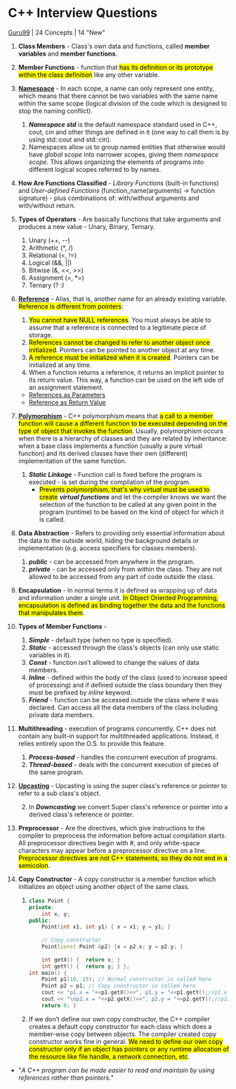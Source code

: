 # C++ Interview Questions

[Guru99](https://career.guru99.com/top-24-c-interview-questions/) | 24 Concepts | 14 "New"

1. **Class Members** - Class's own data and functions, called **member variables** and **member functions**.

2. **Member Functions** - function that <mark>has its definition or its prototype within the class definition</mark> like any other variable. 

3. **[Namespace](https://github.com/Willian-Girao/Cpp-Concepts/blob/master/namespace.cpp)** - In each scope, a name can only represent one entity, which means that there cannot be two variables with the same name within the same scope (logical division of the code which is designed to stop the naming conflict).

   1. ***Namespace std*** is the default namespace standard used in C++, cout, cin and other things are defined in it (one way to call them is by using std::cout and std::cin).
   2. Namespaces allow us to group named entities that otherwise would have *global scope* into narrower scopes, giving them *namespace scope*. This allows organizing the elements of programs into different logical scopes referred to by names.

4. **How Are Functions Classified** - *Library Functions* (built-in functions) and *User-defined Functions* (function_name(arguments) -> function signature) - plus combinations of: with/without arguments and with/without return.

5. **Types of Operators** - Are basically functions that take arguments and produces a new value - Unary, Binary, Ternary.

   1. Unary (++, --)
   2. Arithmetic (*, /)
   3. Relational (<, !=)
   4. Logical (&&, ||)
   5. Bitwise (&, <<, >>)
   6. Assignment (=, *=)
   7. Ternary (? :)

6. **[Reference](https://github.com/Willian-Girao/Cpp-Concepts/blob/master/reference.cpp)** - Alias, that is, another name for an already existing variable. <mark>Reference is different from pointers</mark>:

   1. <mark>You cannot have NULL references</mark>. You must always be able to assume that a reference is connected to a legitimate piece of storage.
   2. <mark>References cannot be changed to refer to another object once initialized</mark>. Pointers can be pointed to another object at any time.
   3. <mark>A reference must be initialized when it is created</mark>. Pointers can be initialized at any time.
   4. When a function returns a reference, it returns an implicit pointer to its return value. This way, a function can be used on the left side of an assignment statement.

   - [References as Parameters](https://www.tutorialspoint.com/cplusplus/passing_parameters_by_references.htm)
   - [Reference as Return Value](https://www.tutorialspoint.com/cplusplus/returning_values_by_reference.htm)

7. **[Polymorphism](https://github.com/Willian-Girao/Cpp-Concepts/blob/master/polymorphism.cpp)** - C++ polymorphism means that <mark>a call to a member function will cause a different function to be executed depending on the type of object that invokes the function</mark>. Usually, polymorphism occurs when there is a hierarchy of classes and they are related by inheritance: when a base class implements a function (usually a pure virtual function) and its derived classes have their own (different) implementation of the same function.

   1. ***Static Linkage*** - Function call is fixed before the program is executed - is set during the compilation of the program.
      - <mark>Prevents polymorphism, that's why *virtual* must be used to create</mark> ***virtual functions*** and let the compiler knows we want the selection of the function to be called at any given point in the program (runtime) to be based on the kind of object for which it is called.

8. **Data Abstraction** - Refers to providing only essential information about the data to the outside world, hiding the background details or implementation (e.g. access specifiers for classes members).

   1. ***public*** - can be accessed from anywhere in the program.
   2. ***private*** - can be accessed only from within the class. They are not allowed to be accessed from any part of code outside the class.

9. **Encapsulation** - In normal terms it is defined as wrapping up of data and information under a single unit. <mark>In Object Oriented Programming, encapsulation is defined as binding together the data and the functions that manipulates them</mark>.

10. **Types of Member Functions** - 

    1. ***Simple*** - default type (when no type is specified).
    2. ***Static*** - accessed through the class's objects (can only use static variables in it).
    3. ***Const*** - function isn't allowed to change the values of data members.
    4. ***Inline*** - defined within the body of the class (used to increase speed of processing) and if defined outside the class boundary then they must be prefixed by *inline* keyword.
    5. ***Friend*** - function can be accessed outside the class where it was declared. Can access all the data members of the class including private data members.

11. **Multithreading** - execution of programs concurrently. C++ does not contain any built-in support for multithreaded applications. Instead, it relies entirely upon the O.S. to provide this feature.

    1. ***Process-based*** - handles the concurrent execution of programs.
    2. ***Thread-based*** - deals with the concurrent execution of pieces of the same program.

12. **[Upcasting](https://github.com/Willian-Girao/Cpp-Concepts/blob/master/upcasting.cpp)** - Upcasting is using the super class's reference or pointer to refer to a sub class's object.

    2. In ***Downcasting*** we convert Super class's reference or pointer into a derived class's reference or pointer.

13. **Preprocessor** - Are the directives, which give instructions to the compiler to preprocess the information before actual compilation starts. All preprocessor directives begin with #, and only white-space characters may appear before a preprocessor directive on a line. <mark>Preprocessor directives are not C++ statements, so they do not end in a semicolon</mark>.

14. **Copy Constructor** - A copy constructor is a member function which initializes an object using another object of the same class.

    1. ```cpp
       class Point { 
       private: 
           int x, y; 
       public: 
           Point(int x1, int y1) { x = x1; y = y1; } 
         
           // Copy constructor 
           Point(const Point &p2) {x = p2.x; y = p2.y; } 
         
           int getX() {  return x; } 
           int getY() {  return y; } }; 
       int main() { 
           Point p1(10, 15); // Normal constructor is called here 
           Point p2 = p1; // Copy constructor is called here 
           cout << "p1.x = "<<p1.getX()<<", p1.y = "<<p1.getY();//p1.x = 10, p1.y = 15
           cout << "\np2.x = "<<p2.getX()<<", p2.y = "<<p2.getY();//p2.x = 10, p2.y = 15 
           return 0; }
       ```

    2. If we don’t define our own copy constructor, the C++ compiler creates a default copy constructor for each class which does a member-wise copy between objects. The compiler created copy constructor works fine in general. <mark>We need to define our own copy constructor only if an object has pointers or any runtime allocation of the resource like file handle, a network connection, etc</mark>.

- "*A C++ program can be made easier to read and maintain by using references rather than pointers.*"
